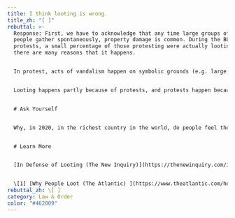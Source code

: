 ```yaml
---
title: I think looting is wrong.
title_zh: "[ ]"
rebuttal: >-
  Response: First, we have to acknowledge that any time large groups of angry
  people gather spontaneously, property damage is common. During the BLM
  protests, a small percentage of those protesting were actually looting. But
  there are many reasons that it happens.


  In protest, acts of vandalism happen on symbolic grounds (e.g. large corporations like Target, police stations, statues). In the U.S., these acts in these locations represent a desire for a redistribution of property—it’s a form of empowerment. It has been a way to make one’s voice heard when peaceful protests go frustratingly unheard. And indeed, some looters aren’t affiliated with the protests at all, and are taking advantage of the situation. Others are acting in response to media attention.


  Looting happens partly because of protests, and protests happen because of more systemic issues in society. To stop people from looting, we have to examine the root causes and create systemic change. In *The Atlantic*, one political science professor sums it up: “the best way to prevent looting is to provide individuals with a living wage, provide for their basic needs, treat them with human dignity, and facilitate a life that is about thriving.”\[1] Kimberly Jones also explains this impassionately in [How Can We Win.](https://www.youtube.com/watch?v=sb9_qGOa9Go)


  # Ask Yourself


  Why, in 2020, in the richest country in the world, do people feel the need to acquire possessions through looting?


  # Learn More


  [In Defense of Looting (The New Inquiry)](https://thenewinquiry.com/in-defense-of-looting/)


  \[1] [Why People Loot (The Atlantic) ](https://www.theatlantic.com/health/archive/2020/06/why-people-loot/612577/)
rebuttal_zh: \[ ]
category: Law & Order
color: "#462009"
---
```

